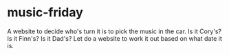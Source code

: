 # music-friday
A website to decide who's turn it is to pick the music in the car. Is it Cory's? Is it Finn's? Is it Dad's? Let do a website to work it out based on what date it is. 
